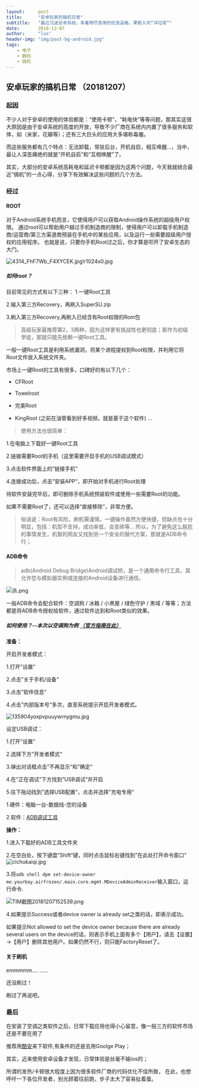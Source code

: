 ```yaml
---
layout:     post
title:      "安卓玩家的搞机日常"
subtitle:   "最近沉迷安卓系统，本着物尽其用的优良品格，果断入坑“洋垃圾”"
date:       2018-12-07
author:     "lux"
header-img: "img/post-bg-android.jpg"
tags:
    - 电子  
    - 数码
    - 搞机
---
```


## 安卓玩家的搞机日常 （20181207）
>





### 起因

不少人对于安卓的使用的体验都是：“使用卡顿”，“耗电快”等等问题，那其实这很大原因是由于安卓系统的高度的开放，导致不少厂商在系统内内置了很多服务和软体，如（米家，花瓣等）；还有三大巨头的应用大多堪称毒瘤。

而这些服务都有几个特点：无法卸载，常驻后台，开机自启，相互唤醒...，当中，最让人深恶痛绝的就是“开机自启”和“互相唤醒”了。

其实，大部分的安卓系统高耗电和延迟卡顿都是因为这两个问题，今天我就结合最近“搞机”的一点心得，分享下有效解决这些问题的几个方法。


### 经过

#### ROOT

对于Android系统手机而言，它使得用户可以获取Android操作系统的超级用户权限。
通过root可以帮助用户越过手机制造商的限制，使得用户可以卸载手机制造商/运营商/第三方渠道商预装在手机中的某些应用，以及运行一些需要超级用户授权的应用程序。
也就是说，只要你手机Root过之后，你才算是叩开了安卓生态的大门。

![4314_FhF7Wb_F4XYCEK.jpg!r1024x0.jpg](https://i.loli.net/2018/12/07/5c0a20d9e9641.jpg)

##### 如何root？

目前常见的方式有以下三种：
1.一键Root工具

2.输入第三方Recovery，再刷入SuperSU.zip

3.刷入第三方Recovery,再刷入已经含有Root权限的Rom包

> 高级玩家最推荐第2，3两种，因为这样更有挑战性也更彻底；那作为初级学徒，那就只能先依赖一键Root工具。

一般一键Root工具是利用系统漏洞，将某个进程提权到Root权限，并利用它将Root文件放入系统文件夹。

市场上一键Root的工具有很多，口碑好的有以下几个：
* CFRoot

* Towelroot

* 完美Root

* KingRoot (之前在油管看到好多视频，就是基于这个软件)
...

> 使用方法也很简单：

1.在电脑上下载好一键Root工具

2.链接需要Root的手机（这里需要开启手机的USB调试模式）

3.点击软件界面上的“链接手机"

4.连接成功后，点击”安装APP“，即开始对手机进行Root处理

待软件安装完毕后，即可删除手机系统预装软件或使用一些需要Root的功能。

如果不需要Root了，还可以选择“直接移除”，非常方便。


> 俗话说：Root有风险，刷机需谨慎。一键操作虽然方便快捷，但缺点也十分明显，包括：机型不支持，成功率低，会变砖等...
> 所以，为了避免这么尴尬的事情发生，机智的网友又找到另一个安全的替代方案，那就是ADB命令行；

#### ADB命令

> adb(Android Debug Bridge)Android调试桥，是一个通用命令行工具，其允许您与模拟器实例或连接的Android设备进行通信。

![杀.png](https://i.loli.net/2018/12/07/5c0a1ceb4ef97.png)

一般ADB命令会配合软件：空调狗 / 冰箱 / 小黑屋 / 绿色守护 / 黑域  /  等等；方法都是将ADB命令授权给软件，通过软件达到和Root类似的效果。

##### 如何使用？--本次以空调狗为例 [（官方指南在此）](https://github.com/hyongbai/AirFrozenGranter)

**准备：**

开启开发者模式：

1.打开”设置“

2.点击”关于手机/设备“

3.点击”软件信息“

4.点击”内部版本号“多次，直至系统提示开启开发者模式。

![135904yoxpvpuuywrnygmu.jpg](https://i.loli.net/2018/12/07/5c0a1eb7ab474.jpg)


设定USB调试：

1.打开”设置“

2.选择下方”开发者模式“

3.弹出对话框点击”不再显示“和”确定“

4.在”正在调试“下方找到”USB调试“并开启

5.往下拖动找到”选择USB配置“，点击并选择”充电专用“

1.硬件：电脑一台-数据线-您的设备

2.软件：[ADB调试工具](https://pan.baidu.com/s/1OTAM1AjngpuNrQpN14ZWUA)

**操作：**

1.进入下载好的ADB工具文件夹

2.在空白处，按下键盘”Shift“键，同时点击鼠标右键找到”在此处打开命令窗口“
![cichukaiqi.jpg](https://i.loli.net/2018/12/07/5c0a1cea359be.jpg)

3.将`` adb shell dpm set-device-owner me.yourbay.airfrozen/.main.core.mgmt.MDeviceAdminReceiver ``输入窗口，运行命令.

![TIM截图20181207152539.png](https://i.loli.net/2018/12/07/5c0a2087c1101.png)


4.如果提示Success或者device owner is already set之类的话，即表示成功。

如果提示Not allowed to set the device owner because there are already several users on the device的话，则表示手机上面有多个【用户】，请去【设置】→【用户】删除其他用户。如果仍然不行，则只能FactoryReset了。


#### 关于刷机

emmmmm....
......

还没刷过！

刷过了再说吧。

### 最后
在安装了空调之类软件之后，日常下载应用也得小心留意，像一般三方的软件市场还是不要在用了

推荐用[酷安](https://www.coolapk.com)来下软件,有条件的还是去用Goolge Play；

其实，近来使用安卓设备才发现，日常体验是丝毫不输ios的；

所谓的发热/卡顿很大程度上因为很多软件厂商的代码优化不佳所致，
在此，也想呼吁一下各位开发者，别光顾着往前跑，步子太大了容易扯着蛋。

